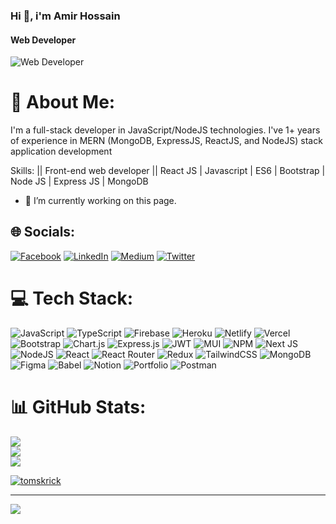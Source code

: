 ### Hi  👋, i'm Amir Hossain
#### Web Developer
![Web Developer](https://thumbs.gfycat.com/ColorlessBitesizedKob.webp)
# 💫 About Me:
I'm a full-stack developer in JavaScript/NodeJS technologies. I've 1+ years of experience in MERN (MongoDB, ExpressJS, ReactJS, and NodeJS) stack application development

Skills: || Front-end web developer || React JS | Javascript | ES6 | Bootstrap | Node JS | Express JS | MongoDB

- 🔭 I’m currently working on this page. 


## 🌐 Socials:
[![Facebook](https://img.shields.io/badge/Facebook-%231877F2.svg?logo=Facebook&logoColor=white)](https://facebook.com/https://www.facebook.com/shawon.bond1/) [![LinkedIn](https://img.shields.io/badge/LinkedIn-%230077B5.svg?logo=linkedin&logoColor=white)](https://linkedin.com/in/https://www.linkedin.com/in/shawonbond1/) [![Medium](https://img.shields.io/badge/Medium-12100E?logo=medium&logoColor=white)](https://medium.com/@https://medium.com/@shawon.bond1) [![Twitter](https://img.shields.io/badge/Twitter-%231DA1F2.svg?logo=Twitter&logoColor=white)](https://twitter.com/https://twitter.com/bond_shawon) 

# 💻 Tech Stack:
![JavaScript](https://img.shields.io/badge/javascript-%23323330.svg?style=for-the-badge&logo=javascript&logoColor=%23F7DF1E) ![TypeScript](https://img.shields.io/badge/typescript-%23007ACC.svg?style=for-the-badge&logo=typescript&logoColor=white) ![Firebase](https://img.shields.io/badge/firebase-%23039BE5.svg?style=for-the-badge&logo=firebase) ![Heroku](https://img.shields.io/badge/heroku-%23430098.svg?style=for-the-badge&logo=heroku&logoColor=white) ![Netlify](https://img.shields.io/badge/netlify-%23000000.svg?style=for-the-badge&logo=netlify&logoColor=#00C7B7) ![Vercel](https://img.shields.io/badge/vercel-%23000000.svg?style=for-the-badge&logo=vercel&logoColor=white) ![Bootstrap](https://img.shields.io/badge/bootstrap-%23563D7C.svg?style=for-the-badge&logo=bootstrap&logoColor=white) ![Chart.js](https://img.shields.io/badge/chart.js-F5788D.svg?style=for-the-badge&logo=chart.js&logoColor=white) ![Express.js](https://img.shields.io/badge/express.js-%23404d59.svg?style=for-the-badge&logo=express&logoColor=%2361DAFB) ![JWT](https://img.shields.io/badge/JWT-black?style=for-the-badge&logo=JSON%20web%20tokens) ![MUI](https://img.shields.io/badge/MUI-%230081CB.svg?style=for-the-badge&logo=material-ui&logoColor=white) ![NPM](https://img.shields.io/badge/NPM-%23000000.svg?style=for-the-badge&logo=npm&logoColor=white) ![Next JS](https://img.shields.io/badge/Next-black?style=for-the-badge&logo=next.js&logoColor=white) ![NodeJS](https://img.shields.io/badge/node.js-6DA55F?style=for-the-badge&logo=node.js&logoColor=white) ![React](https://img.shields.io/badge/react-%2320232a.svg?style=for-the-badge&logo=react&logoColor=%2361DAFB) ![React Router](https://img.shields.io/badge/React_Router-CA4245?style=for-the-badge&logo=react-router&logoColor=white) ![Redux](https://img.shields.io/badge/redux-%23593d88.svg?style=for-the-badge&logo=redux&logoColor=white) ![TailwindCSS](https://img.shields.io/badge/tailwindcss-%2338B2AC.svg?style=for-the-badge&logo=tailwind-css&logoColor=white) ![MongoDB](https://img.shields.io/badge/MongoDB-%234ea94b.svg?style=for-the-badge&logo=mongodb&logoColor=white) 	![Figma](https://img.shields.io/badge/figma-%23F24E1E.svg?style=for-the-badge&logo=figma&logoColor=white) ![Babel](https://img.shields.io/badge/Babel-F9DC3e?style=for-the-badge&logo=babel&logoColor=black) ![Notion](https://img.shields.io/badge/Notion-%23000000.svg?style=for-the-badge&logo=notion&logoColor=white) ![Portfolio](https://img.shields.io/badge/Portfolio-%23000000.svg?style=for-the-badge&logo=firefox&logoColor=#FF7139) ![Postman](https://img.shields.io/badge/Postman-FF6C37?style=for-the-badge&logo=postman&logoColor=white)
# 📊 GitHub Stats:
![](https://github-readme-stats.vercel.app/api?username=amirhossain18&theme=dark&hide_border=false&include_all_commits=false&count_private=false)<br/>
![](https://github-readme-streak-stats.herokuapp.com/?user=amirhossain18&theme=dark&hide_border=false)<br/>
![](https://github-readme-stats.vercel.app/api/top-langs/?username=amirhossain18&theme=dark&hide_border=false&include_all_commits=false&count_private=false&layout=compact)

<p align="left" dir="auto"> <a target="_blank" rel="noopener noreferrer nofollow" href="https://camo.githubusercontent.com/6e24742de862eafc28201e39a4150b8eda32b54ccd2391b1fb7af53aa5117a49/68747470733a2f2f6b6f6d617265762e636f6d2f67687076632f3f757365726e616d653d746f6d736b7269636b266c6162656c3d50726f66696c65253230766965777326636f6c6f723d306537356236267374796c653d666c6174"><img src="https://camo.githubusercontent.com/6e24742de862eafc28201e39a4150b8eda32b54ccd2391b1fb7af53aa5117a49/68747470733a2f2f6b6f6d617265762e636f6d2f67687076632f3f757365726e616d653d746f6d736b7269636b266c6162656c3d50726f66696c65253230766965777326636f6c6f723d306537356236267374796c653d666c6174" alt="tomskrick" data-canonical-src="https://komarev.com/ghpvc/?username=tomskrick&amp;label=Profile%20views&amp;color=0e75b6&amp;style=flat" style="max-width: 100%;"></a> </p>



---
[![](https://visitcount.itsvg.in/api?id=amirhossain18&icon=0&color=0)](https://visitcount.itsvg.in)

<!-- Proudly created with GPRM ( https://gprm.itsvg.in ) -->




